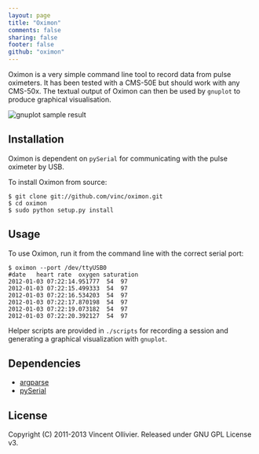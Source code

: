 ```yaml
---
layout: page
title: "Oximon"
comments: false
sharing: false
footer: false
github: "oximon"
---
```


Oximon is a very simple command line tool to record data from pulse oximeters.
It has been tested with a CMS-50E but should work with any CMS-50x. The textual
output of Oximon can then be used by `gnuplot` to produce graphical
visualisation.

![gnuplot sample result](/img/gnuplot.png?raw=true)


Installation
------------

Oximon is dependent on `pySerial` for communicating with the pulse oximeter by
USB.

To install Oximon from source:

    $ git clone git://github.com/vinc/oximon.git
    $ cd oximon
    $ sudo python setup.py install


Usage
-----

To use Oximon, run it from the command line with the correct serial port:

    $ oximon --port /dev/ttyUSB0
    #date   heart rate  oxygen saturation
    2012-01-03 07:22:14.951777  54  97
    2012-01-03 07:22:15.499333  54  97
    2012-01-03 07:22:16.534203  54  97
    2012-01-03 07:22:17.870198  54  97
    2012-01-03 07:22:19.073182  54  97
    2012-01-03 07:22:20.392127  54  97

Helper scripts are provided in `./scripts` for recording a session and
generating a graphical visualization with `gnuplot`.


Dependencies
------------

* [argparse](http://docs.python.org/library/argparse.html)
* [pySerial](http://pyserial.sourceforge.net/)


License
-------

Copyright (C) 2011-2013 Vincent Ollivier. Released under GNU GPL License v3.
